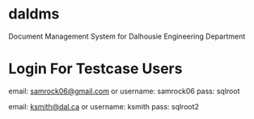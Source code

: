 daldms
======

Document Management System for Dalhousie Engineering Department

Login For Testcase Users
========================

email: samrock06@gmail.com or username: samrock06
pass: sqlroot

email: ksmith@dal.ca or username: ksmith
pass: sqlroot2

